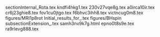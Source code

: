 sectionInternal_Rota.tex
kndfi4hkg1.tex
230v27vqe8g.tex
a0irca10ir.tex
cr6j23ghie8.tex
fov1cu0jtgo.tex
f6bhvc3ihh8.tex
victncug0m8.tex
figures/MRI1p8rot
Initial_results_for_.tex
figures/BHspin
subsectionExtension_.tex
samh3nv9k7g.html
epno0t8s9e.tex
ra9rlevg888.tex